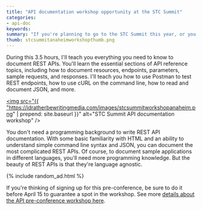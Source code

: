 ```yaml
---
title: "API documentation workshop opportunity at the STC Summit"
categories:
- api-doc
keywords:
summary: "If you're planning to go to the STC Summit this year, or you're looking to get more information on API documentation, check out my pre-conference Summit workshop. I'm teaching a half-day workshop on REST API documentation. This will take place Sunday, May 15 from 8:30am to noon."
thumb: stcsummitanaheimworkshopthumb.png
---
```


During this 3.5 hours, I'll teach you everything you need to know to document REST APIs. You'll learn the essential sections of API reference topics, including how to document resources, endpoints, parameters, sample requests, and responses. I'll teach you how to use Postman to test REST endpoints, how to use cURL on the command line, how to read and document JSON, and more.

<a href="http://technicalcommunicationsummit2016.sched.org/event/5o4O?iframe=no"><img src="{{ "https://idratherbewritingmedia.com/images/stcsummitworkshopanaheim.png" | prepend: site.baseurl }}" alt="STC Summit API documentation workshop" /></a>

You don't need a programming background to write REST API documentation. With some basic familiarity with HTML and an ability to understand simple command line syntax and JSON, you can document the most complicated REST APIs. Of course, to document sample applications in different languages, you'll need more programming knowledge. But the beauty of REST APIs is that they're language agnostic.

{% include random_ad.html %}

If you're thinking of signing up for this pre-conference, be sure to do it before April 15 to guarantee a spot in the workshop. See more <a href="http://technicalcommunicationsummit2016.sched.org/event/5o4O?iframe=no">details about the API pre-conference workshop here</a>.
